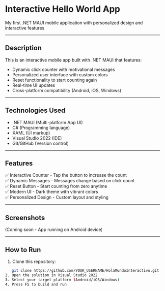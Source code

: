 # Interactive Hello World App

My first .NET MAUI mobile application with personalized design and interactive features.

---

## Description

This is an interactive mobile app built with .NET MAUI that features:
- Dynamic click counter with motivational messages
- Personalized user interface with custom colors
- Reset functionality to start counting again
- Real-time UI updates
- Cross-platform compatibility (Android, iOS, Windows)

---

## Technologies Used

- .NET MAUI (Multi-platform App UI)
- C# (Programming language)
- XAML (UI markup)
- Visual Studio 2022 (IDE)
- Git/GitHub (Version control)

---

## Features

✅ Interactive Counter - Tap the button to increase the count  
✅ Dynamic Messages - Messages change based on click count  
✅ Reset Button - Start counting from zero anytime  
✅ Modern UI - Dark theme with vibrant colors  
✅ Personalized Design - Custom layout and styling  

---

## Screenshots

(Coming soon - App running on Android device)

---

## How to Run

1. Clone this repository:
```bash
   git clone https://github.com/YOUR_USERNAME/HolaMundoInteractivo.git
2. Open the solution in Visual Studio 2022
3. Select your target platform (Android/iOS/Windows)
4. Press F5 to build and run